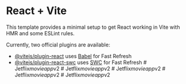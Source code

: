 # React + Vite

This template provides a minimal setup to get React working in Vite with HMR and some ESLint rules.

Currently, two official plugins are available:

- [@vitejs/plugin-react](https://github.com/vitejs/vite-plugin-react/blob/main/packages/plugin-react/README.md) uses [Babel](https://babeljs.io/) for Fast Refresh
- [@vitejs/plugin-react-swc](https://github.com/vitejs/vite-plugin-react-swc) uses [SWC](https://swc.rs/) for Fast Refresh
#   J e t f l i x _ m o v i e a p p _ v 2  
 #   J e t f l i x _ m o v i e a p p _ v 2  
 #   J e t f l i x _ m o v i e a p p _ v 2  
 #   J e t f l i x _ m o v i e a p p _ v 2  
 #   J e t f l i x _ m o v i e a p p _ v 2  
 